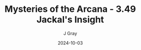 ---
title: 'Mysteries of the Arcana - 3.49 Jackal''s Insight'
alt: 'Mysteries of the Arcana'
date: '2024-10-03'
author: 'J Gray'
artist: 'Sarrah'
---